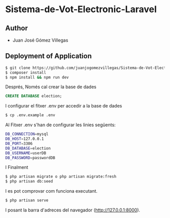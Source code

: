 # Sistema-de-Vot-Electronic-Laravel

## Author

- Juan José Gómez Villegas

## Deployment of Application

```sh
$ git clone https://github.com/juanjogomezvillegas/Sistema-de-Vot-Electronic-Laravel.git o git@github.com:juanjogomezvillegas/Sistema-de-Vot-Electronic-Laravel.git
$ composer install
$ npm install && npm run dev
```

Després, Només cal crear la base de dades

```sql
CREATE DATABASE election;
```

I configurar el fitxer .env per accedir a la base de dades

```sh
$ cp .env.example .env
```

Al Fitxer .env s'han de configurar les linies següents:

```sh
DB_CONNECTION=mysql
DB_HOST=127.0.0.1
DB_PORT=3306
DB_DATABASE=election
DB_USERNAME=userDB
DB_PASSWORD=passwordDB
```

I Finalment

```sh
$ php artisan migrate o php artisan migrate:fresh
$ php artisan db:seed
```

I es pot comprovar com funciona executant.

```sh
$ php artisan serve
```

I posant la barra d'adreces del navegador (http://127.0.0.1:8000).
